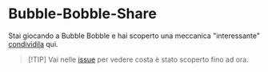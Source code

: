 # Bubble-Bobble-Share
Stai giocando a Bubble Bobble e hai scoperto una meccanica "interessante" [condividila](https://github.com/rimaout/Bubble-Bobble-Share/issues/new?assignees=&labels=&projects=&template=meccanica-di-gioco-.md&title=Meccanica+di+gioco) qui.


> [!TIP] Vai nelle [issue](https://github.com/rimaout/Bubble-Bobble-Share/issues) per vedere costa è stato scoperto fino ad ora.
